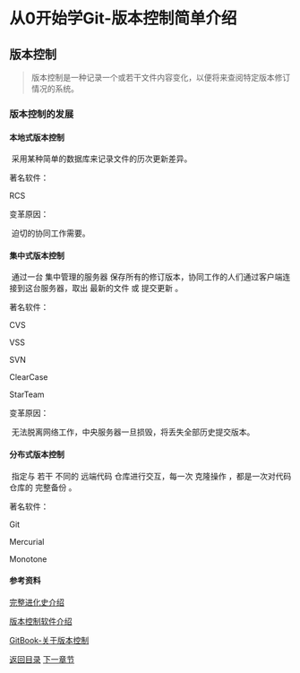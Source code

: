 # 从0开始学Git-版本控制简单介绍

## 版本控制

> 版本控制是一种记录一个或若干文件内容变化，以便将来查阅特定版本修订情况的系统。

### 版本控制的发展

#### 本地式版本控制

​	采用某种简单的数据库来记录文件的历次更新差异。

著名软件：

RCS

变革原因：

​	迫切的协同工作需要。

#### 集中式版本控制

​	通过一台 集中管理的服务器 保存所有的修订版本，协同工作的人们通过客户端连接到这台服务器，取出 最新的文件 或 提交更新 。

著名软件：

CVS

VSS

SVN

ClearCase

StarTeam

变革原因：

​	无法脱离网络工作，中央服务器一旦损毁，将丢失全部历史提交版本。

#### 分布式版本控制

​	指定与 若干 不同的 远端代码 仓库进行交互，每一次 克隆操作 ，都是一次对代码仓库的 完整备份 。

著名软件：

Git

Mercurial

Monotone

#### 参考资料

[完整进化史介绍](https://blog.csdn.net/augusdi/article/details/29846253)

[版本控制软件介绍](https://www.cnblogs.com/yanghongliang/p/5750306.html)

[GitBook-关于版本控制](https://git-scm.com/book/zh/v2/%E8%B5%B7%E6%AD%A5-%E5%85%B3%E4%BA%8E%E7%89%88%E6%9C%AC%E6%8E%A7%E5%88%B6)





[返回目录](https://github.com/f32414/StudyGit)											[下一章节](File/2-1Git的安装.md)
